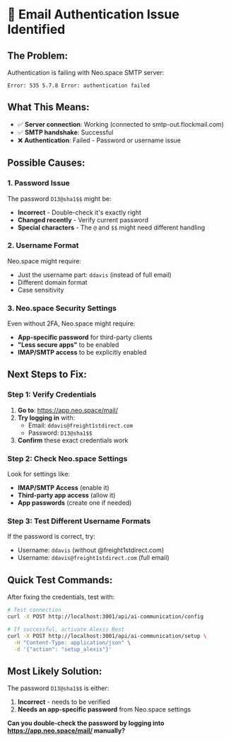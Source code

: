# 🚨 Email Authentication Issue Identified

## **The Problem:**

Authentication is failing with Neo.space SMTP server:

```
Error: 535 5.7.8 Error: authentication failed
```

## **What This Means:**

- ✅ **Server connection**: Working (connected to smtp-out.flockmail.com)
- ✅ **SMTP handshake**: Successful
- ❌ **Authentication**: Failed - Password or username issue

## **Possible Causes:**

### **1. Password Issue**

The password `D13@sha1$$` might be:

- **Incorrect** - Double-check it's exactly right
- **Changed recently** - Verify current password
- **Special characters** - The `@` and `$$` might need different handling

### **2. Username Format**

Neo.space might require:

- Just the username part: `ddavis` (instead of full email)
- Different domain format
- Case sensitivity

### **3. Neo.space Security Settings**

Even without 2FA, Neo.space might require:

- **App-specific password** for third-party clients
- **"Less secure apps"** to be enabled
- **IMAP/SMTP access** to be explicitly enabled

## **Next Steps to Fix:**

### **Step 1: Verify Credentials**

1. **Go to**: https://app.neo.space/mail/
2. **Try logging in** with:
   - Email: `ddavis@freight1stdirect.com`
   - Password: `D13@sha1$$`
3. **Confirm** these exact credentials work

### **Step 2: Check Neo.space Settings**

Look for settings like:

- **IMAP/SMTP Access** (enable it)
- **Third-party app access** (allow it)
- **App passwords** (create one if needed)

### **Step 3: Test Different Username Formats**

If the password is correct, try:

- Username: `ddavis` (without @freight1stdirect.com)
- Username: `ddavis@freight1stdirect.com` (full email)

## **Quick Test Commands:**

After fixing the credentials, test with:

```bash
# Test connection
curl -X POST http://localhost:3001/api/ai-communication/config

# If successful, activate Alexis Best
curl -X POST http://localhost:3001/api/ai-communication/setup \
  -H "Content-Type: application/json" \
  -d '{"action": "setup_alexis"}'
```

## **Most Likely Solution:**

The password `D13@sha1$$` is either:

1. **Incorrect** - needs to be verified
2. **Needs an app-specific password** from Neo.space settings

**Can you double-check the password by logging into https://app.neo.space/mail/ manually?**





